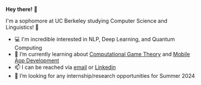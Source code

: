 <!--
**SiddharthG22/SiddharthG22** is a ✨ _special_ ✨ repository because its `README.md` (this file) appears on your GitHub profile.

Here are some ideas to get you started:

- 🔭 I’m currently working on ...
- 🌱 I’m currently learning ...
- 👯 I’m looking to collaborate on ...
- 🤔 I’m looking for help with ...
- 💬 Ask me about ...
- 📫 How to reach me: ...
- 😄 Pronouns: ...
- ⚡ Fun fact: ...
-->

**Hey there!** 👋

I'm a sophomore at UC Berkeley studying Computer Science and Linguistics! 🐻

- 💻 I'm incredible interested in NLP, Deep Learning, and Quantum Computing
- 🌱 I’m currently learning about [Computational Game Theory](http://gamescrafters.berkeley.edu/) and [Mobile App Development](https://mdb.dev/training-program/)
- 📫 I can be reached via [email](mailto:siddharthg26@berkeley.edu) or [Linkedin](https://www.linkedin.com/in/siddharthg26/)
- 🤔 I’m looking for any internship/research opportunities for Summer 2024
